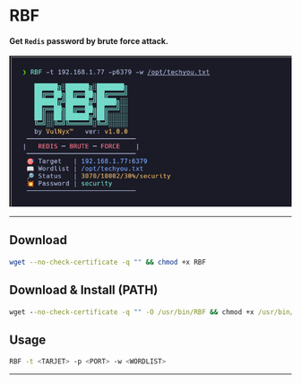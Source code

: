 # **RBF**

#### Get `Redis` password by brute force attack.

![](/RBF/img/screenshot.png)

---

## Download

```sh
wget --no-check-certificate -q "" && chmod +x RBF
```

## Download & Install (PATH)

```cmd
wget --no-check-certificate -q "" -O /usr/bin/RBF && chmod +x /usr/bin/RBF
```

## Usage

```sh
RBF -t <TARJET> -p <PORT> -w <WORDLIST>
```

---
